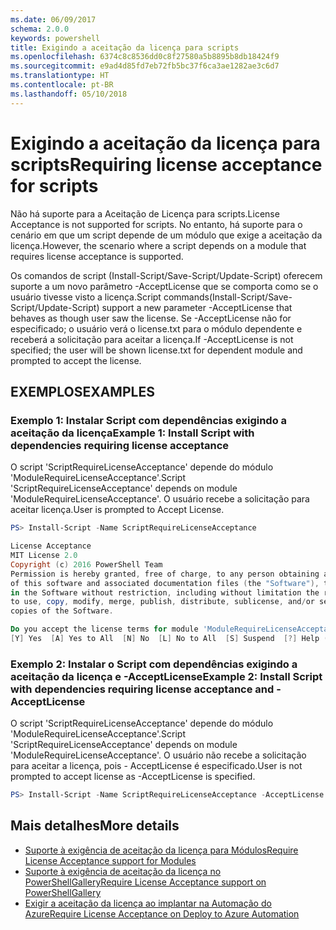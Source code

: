 ```yaml
---
ms.date: 06/09/2017
schema: 2.0.0
keywords: powershell
title: Exigindo a aceitação da licença para scripts
ms.openlocfilehash: 6374c8c8536dd0c8f27580a5b8895b8db18424f9
ms.sourcegitcommit: e9ad4d85fd7eb72fb5bc37f6ca3ae1282ae3c6d7
ms.translationtype: HT
ms.contentlocale: pt-BR
ms.lasthandoff: 05/10/2018
---
```

# <a name="requiring-license-acceptance-for-scripts"></a><span data-ttu-id="7ba45-103">Exigindo a aceitação da licença para scripts</span><span class="sxs-lookup"><span data-stu-id="7ba45-103">Requiring license acceptance for scripts</span></span>

<span data-ttu-id="7ba45-104">Não há suporte para a Aceitação de Licença para scripts.</span><span class="sxs-lookup"><span data-stu-id="7ba45-104">License Acceptance is not supported for scripts.</span></span> <span data-ttu-id="7ba45-105">No entanto, há suporte para o cenário em que um script depende de um módulo que exige a aceitação da licença.</span><span class="sxs-lookup"><span data-stu-id="7ba45-105">However, the scenario where a script depends on a module that requires license acceptance is supported.</span></span>

<span data-ttu-id="7ba45-106">Os comandos de script (Install-Script/Save-Script/Update-Script) oferecem suporte a um novo parâmetro -AcceptLicense que se comporta como se o usuário tivesse visto a licença.</span><span class="sxs-lookup"><span data-stu-id="7ba45-106">Script commands(Install-Script/Save-Script/Update-Script) support a new parameter -AcceptLicense that behaves as though user saw the license.</span></span> <span data-ttu-id="7ba45-107">Se -AcceptLicense não for especificado; o usuário verá o license.txt para o módulo dependente e receberá a solicitação para aceitar a licença.</span><span class="sxs-lookup"><span data-stu-id="7ba45-107">If -AcceptLicense is not specified; the user will be shown license.txt for dependent module and prompted to accept the license.</span></span>

## <a name="examples"></a><span data-ttu-id="7ba45-108">EXEMPLOS</span><span class="sxs-lookup"><span data-stu-id="7ba45-108">EXAMPLES</span></span>

### <a name="example-1-install-script-with-dependencies-requiring-license-acceptance"></a><span data-ttu-id="7ba45-109">Exemplo 1: Instalar Script com dependências exigindo a aceitação da licença</span><span class="sxs-lookup"><span data-stu-id="7ba45-109">Example 1: Install Script with dependencies requiring license acceptance</span></span>

<span data-ttu-id="7ba45-110">O script 'ScriptRequireLicenseAcceptance' depende do módulo 'ModuleRequireLicenseAcceptance'.</span><span class="sxs-lookup"><span data-stu-id="7ba45-110">Script 'ScriptRequireLicenseAcceptance' depends on module 'ModuleRequireLicenseAcceptance'.</span></span> <span data-ttu-id="7ba45-111">O usuário recebe a solicitação para aceitar licença.</span><span class="sxs-lookup"><span data-stu-id="7ba45-111">User is prompted to Accept License.</span></span>

```PowerShell
PS> Install-Script -Name ScriptRequireLicenseAcceptance

License Acceptance
MIT License 2.0
Copyright (c) 2016 PowerShell Team
Permission is hereby granted, free of charge, to any person obtaining a copy
of this software and associated documentation files (the "Software"), to deal
in the Software without restriction, including without limitation the rights
to use, copy, modify, merge, publish, distribute, sublicense, and/or sell
copies of the Software.

Do you accept the license terms for module 'ModuleRequireLicenseAcceptance'.
[Y] Yes  [A] Yes to All  [N] No  [L] No to All  [S] Suspend  [?] Help (default is "N"):
```

### <a name="example-2-install-script-with-dependencies-requiring-license-acceptance-and--acceptlicense"></a><span data-ttu-id="7ba45-112">Exemplo 2: Instalar o Script com dependências exigindo a aceitação da licença e -AcceptLicense</span><span class="sxs-lookup"><span data-stu-id="7ba45-112">Example 2: Install Script with dependencies requiring license acceptance and -AcceptLicense</span></span>

<span data-ttu-id="7ba45-113">O script 'ScriptRequireLicenseAcceptance' depende do módulo 'ModuleRequireLicenseAcceptance'.</span><span class="sxs-lookup"><span data-stu-id="7ba45-113">Script 'ScriptRequireLicenseAcceptance' depends on module 'ModuleRequireLicenseAcceptance'.</span></span> <span data-ttu-id="7ba45-114">O usuário não recebe a solicitação para aceitar a licença, pois - AcceptLicense é especificado.</span><span class="sxs-lookup"><span data-stu-id="7ba45-114">User is not prompted to accept license as -AcceptLicense is specified.</span></span>

```PowerShell
PS> Install-Script -Name ScriptRequireLicenseAcceptance -AcceptLicense
```

## <a name="more-details"></a><span data-ttu-id="7ba45-115">Mais detalhes</span><span class="sxs-lookup"><span data-stu-id="7ba45-115">More details</span></span>

- [<span data-ttu-id="7ba45-116">Suporte à exigência de aceitação da licença para Módulos</span><span class="sxs-lookup"><span data-stu-id="7ba45-116">Require License Acceptance support for Modules</span></span>](module-license-acceptance.md)
- [<span data-ttu-id="7ba45-117">Suporte à exigência de aceitação da licença no PowerShellGallery</span><span class="sxs-lookup"><span data-stu-id="7ba45-117">Require License Acceptance support on PowerShellGallery</span></span>](../how-to/working-with-items/items-that-require-license-acceptance.md)
- [<span data-ttu-id="7ba45-118">Exigir a aceitação da licença ao implantar na Automação do Azure</span><span class="sxs-lookup"><span data-stu-id="7ba45-118">Require License Acceptance on Deploy to Azure Automation</span></span>](../how-to/working-with-items/deploy-to-azure-automation.md)